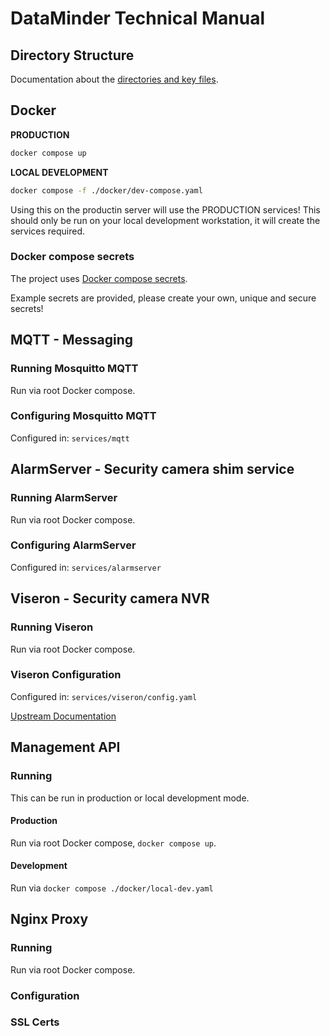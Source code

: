 # DataMinder Technical Manual

## Directory Structure

Documentation about the [directories and key files](/README_DIR_STRUCTURE.md).

## Docker 

**PRODUCTION**

```sh
docker compose up
```

**LOCAL DEVELOPMENT**

```sh
docker compose -f ./docker/dev-compose.yaml 
```

Using this on the productin server will use the PRODUCTION services!
This should only be run on your local development workstation, it will create the services required.

### Docker compose secrets

The project uses [Docker compose secrets](https://docs.docker.com/compose/use-secrets/).

Example secrets are provided, please create your own, unique and secure secrets!

## MQTT - Messaging

### Running Mosquitto MQTT

Run via root Docker compose.

### Configuring Mosquitto MQTT

Configured in: `services/mqtt`

## AlarmServer - Security camera shim service

### Running AlarmServer

Run via root Docker compose.

### Configuring AlarmServer

Configured in: `services/alarmserver`

## Viseron - Security camera NVR

### Running Viseron

Run via root Docker compose.

### Viseron Configuration

Configured in: `services/viseron/config.yaml`

[Upstream Documentation](https://viseron.netlify.app/docs/documentation)

## Management API

### Running

This can be run in production or local development mode.

#### Production

Run via root Docker compose, `docker compose up`.

#### Development

Run via `docker compose ./docker/local-dev.yaml`

## Nginx Proxy

### Running

Run via root Docker compose.

### Configuration

### SSL Certs


